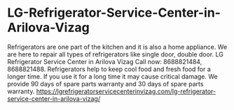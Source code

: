 # LG-Refrigerator-Service-Center-in-Arilova-Vizag
Refrigerators are one part of the kitchen and it is also a home appliance. We are here to repair all types of refrigerators like single door, double door. LG Refrigerator Service Center in Arilova Vizag Call now: 8688821484, 8688821488. Refrigerators help to keep cool food and fresh food for a longer time. If you use it for a long time it may cause critical damage. We provide 90 days of spare parts warranty and 30 days of spare parts warranty.  https://lgrefrigeratorservicecenterinvizag.com/lg-refrigerator-service-center-in-arilova-vizag/
